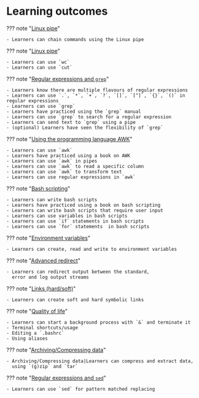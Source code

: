 # Learning outcomes

??? note "[Linux pipe](sessions/pipe.md)"

    - Learners can chain commands using the Linux pipe

??? note "[Linux pipe](sessions/wc_cut.md)"

    - Learners can use `wc`
    - Learners can use `cut`

??? note "[Regular expressions and `grep`](sessions/regular_expressions_and_grep/README.md)"

    - Learners know there are multiple flavours of regular expressions
    - Learners can use `.`, `*`, `+`, `?`, `[]`, `[^]`, `{}`, `()` in regular expressions
    - Learners can use `grep`
    - Learners have practiced using the `grep` manual
    - Learners can use `grep` to search for a regular expression
    - Learners can send text to `grep` using a pipe
    - (optional) Learners have seen the flexibility of `grep`

??? note "[Using the programming language AWK](sessions/awk/README.md)"

    - Learners can use `awk`
    - Learners have practiced using a book on AWK
    - Learners can use `awk` in pipes
    - Learners can use `awk` to read a specific column
    - Learners can use `awk` to transform text
    - Learners can use regular expressions in `awk`

??? note "[Bash scripting](sessions/scripting/README.md)"

    - Learners can write bash scripts
    - Learners have practiced using a book on bash scripting
    - Learners can write bash scripts that require user input
    - Learners can use variables in bash scripts
    - Learners can use `if` statements in bash scripts
    - Learners can use `for` statements  in bash scripts

??? note "[Environment variables](sessions/env_vars.md)"

    - Learners can create, read and write to environment variables

??? note "[Advanced redirect](sessions/redirects.md)"

    - Learners can redirect output between the standard,
      error and log output streams

??? note "[Links (hard/soft)](sessions/symlinks.md)"

    - Learners can create soft and hard symbolic links

??? note "[Quality of life](sessions/quality.md)"

    - Learners can start a background process with `&` and terminate it
    - Terminal shortcuts/usage
    - Editing a `.bashrc`
    - Using aliases

??? note "[Archiving/Compressing data](sessions/arch.md)"

    - Archiving/Compressing data|Learners can compress and extract data,
      using `(g)zip` and `tar`

??? note "[Regular expressions and `sed`](sessions/sed.md)"

    - Learners can use `sed` for pattern matched replacing
